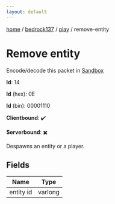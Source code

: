 ```yaml
---
layout: default
---
```


[home](/)  /  [bedrock137](/protocol/bedrock137)  /  [play](/protocol/bedrock137/play)  /  remove-entity

# Remove entity

Encode/decode this packet in [Sandbox](../../../sandbox/bedrock137#play.remove_entity)

**Id**: 14

**Id** (hex): 0E

**Id** (bin): 00001110

**Clientbound**: ✔️

**Serverbound**: ✖️

Despawns an entity or a player.

## Fields

Name | Type
---|---
entity id | varlong
